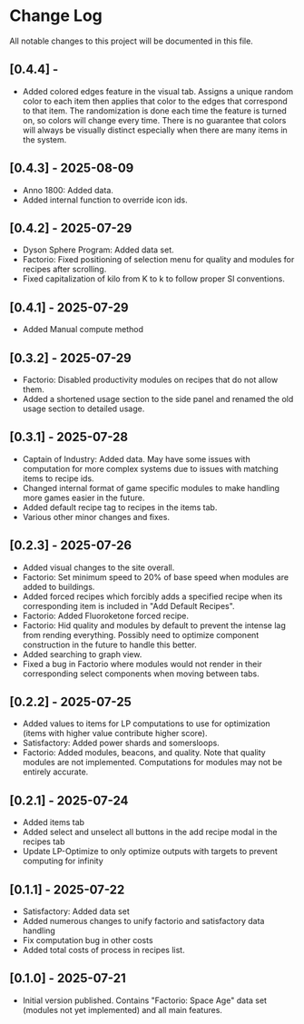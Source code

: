 # Change Log
All notable changes to this project will be documented in this file.

## [0.4.4] - 
- Added colored edges feature in the visual tab. Assigns a unique random color to each item then applies that color to the edges that correspond to that item. The randomization is done each time the feature is turned on, so colors will change every time. There is no guarantee that colors will always be visually distinct especially when there are many items in the system.

## [0.4.3] - 2025-08-09
- Anno 1800: Added data.
- Added internal function to override icon ids.

## [0.4.2] - 2025-07-29
- Dyson Sphere Program: Added data set.
- Factorio: Fixed positioning of selection menu for quality and modules for recipes after scrolling.
- Fixed capitalization of kilo from K to k to follow proper SI conventions.

## [0.4.1] - 2025-07-29
- Added Manual compute method

## [0.3.2] - 2025-07-29
- Factorio: Disabled productivity modules on recipes that do not allow them.
- Added a shortened usage section to the side panel and renamed the old usage section to detailed usage.

## [0.3.1] - 2025-07-28
- Captain of Industry: Added data. May have some issues with computation for more complex systems due to issues with matching items to recipe ids.
- Changed internal format of game specific modules to make handling more games easier in the future.
- Added default recipe tag to recipes in the items tab.
- Various other minor changes and fixes.

## [0.2.3] - 2025-07-26
- Added visual changes to the site overall.
- Factorio: Set minimum speed to 20% of base speed when modules are added to buildings.
- Added forced recipes which forcibly adds a specified recipe when its corresponding item is included in "Add Default Recipes".
- Factorio: Added Fluoroketone forced recipe.
- Factorio: Hid quality and modules by default to prevent the intense lag from rending everything. Possibly need to optimize component construction in the future to handle this better.
- Added searching to graph view.
- Fixed a bug in Factorio where modules would not render in their corresponding select components when moving between tabs.

## [0.2.2] - 2025-07-25
- Added values to items for LP computations to use for optimization (items with higher value contribute higher score).
- Satisfactory: Added power shards and somersloops.
- Factorio: Added modules, beacons, and quality. Note that quality modules are not implemented. Computations for modules may not be entirely accurate.

## [0.2.1] - 2025-07-24
- Added items tab
- Added select and unselect all buttons in the add recipe modal in the recipes tab
- Update LP-Optimize to only optimize outputs with targets to prevent computing for infinity

## [0.1.1] - 2025-07-22
- Satisfactory: Added data set
- Added numerous changes to unify factorio and satisfactory data handling
- Fix computation bug in other costs
- Added total costs of process in recipes list.

## [0.1.0] - 2025-07-21
- Initial version published. Contains "Factorio: Space Age" data set (modules not yet implemented) and all main features.
